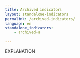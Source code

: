 ```yaml
---
title: Archived indicators
layout: standalone-indicators
permalink: /archived-indicators/
language: en
standalone_indicators:
    - archived-a
 
---
```

EXPLANATION
